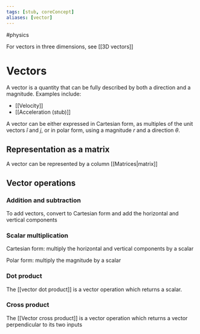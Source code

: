 ```yaml
---
tags: [stub, coreConcept]
aliases: [vector]
---
```


#physics 

For vectors in three dimensions, see [[3D vectors]]

# Vectors

A vector is a quantity that can be fully described by both a direction and a magnitude. Examples include:

- [[Velocity]]
- [[Acceleration (stub)]]

A vector can be either expressed in Cartesian form, as multiples of the unit vectors $\hat{i}$ and $j$, or in polar form, using a magnitude $r$ and a direction $\theta$.

## Representation as a matrix

A vector can be represented by a column [[Matrices|matrix]]

## Vector operations

### Addition and subtraction

To add vectors, convert to Cartesian form and add the horizontal and vertical components

### Scalar multiplication

Cartesian form: multiply the horizontal and vertical components by a scalar

Polar form: multiply the magnitude by a scalar

### Dot product

The [[vector dot product]] is a vector operation which returns a scalar.

### Cross product
The [[Vector cross product]] is a vector operation which returns a vector perpendicular to its two inputs